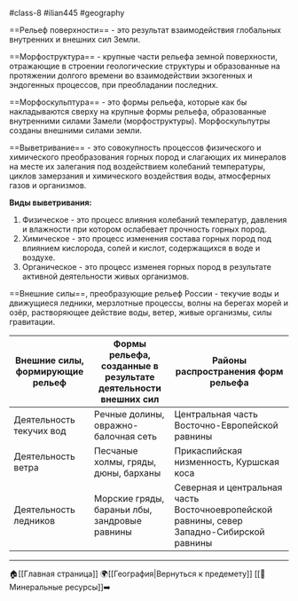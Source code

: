 #class-8 #ilian445 #geography 

==Рельеф поверхности== - это результат взаимодействия глобальных внутренних и внешних сил Земли.

==Морфоструктура== - крупные части рельефа земной поверхности, отражающие в строении геологические структуры и образованные на протяжении долгого времени во взаимодействии экзогенных и эндогенных процессов, при преобладании последних.

==Морфоскульптура== - это формы рельефа, которые как бы накладываются сверху на крупные формы рельефа, образованные внутренними силами Замели (морфоструктуры). Морфоскульпутры созданы внешними силами земли.

==Выветривание== - это совокупность процессов физического и химического преобразования горных пород и слагающих их минералов на месте их залегания под воздействием колебаний температуры, циклов замерзания и химического воздействия воды, атмосферных газов и организмов.

**Виды выветривания:**
1. Физическое - это процесс влияния колебаний температур, давления и влажности при котором ослабевает прочность горных пород.
2. Химическое - это процесс изменения состава горных пород под влиянием кислорода, солей и кислот, содержащихся в воде и воздухе.
3. Органическое - это процесс изменея горных пород в результате активной деятельности живых организмов.

==Внешние силы==, преобразующие рельеф России - текучие воды и движущиеся ледники, мерзлотные процессы, волны на берегах морей и озёр, растворяющее действие воды, ветер, живые организмы, силы гравитации.

| Внешние силы, формирующие рельеф | Формы рельефа, созданные в результате деятельности внешних сил | Районы распространения форм рельефа |
| ---- | ---- | ---- |
| Деятельность текучих вод | Речные долины, овражно-балочная сеть | Центральная часть Восточно-Европейской равнины<br> |
| Деятельность ветра | Песчаные холмы, гряды, дюны, барханы | Прикаспийская низменность, Куршская коса |
| Деятельность ледников | Морские гряды, бараньи лбы, зандровые равнины | Северная и центральная часть Восточноевропейской равнины, север Западно-Сибирской равнины |

---
🏠[[Главная страница]]
🌍[[География|Вернуться к предемету]]
[[📒Минеральные ресурсы]]➡️